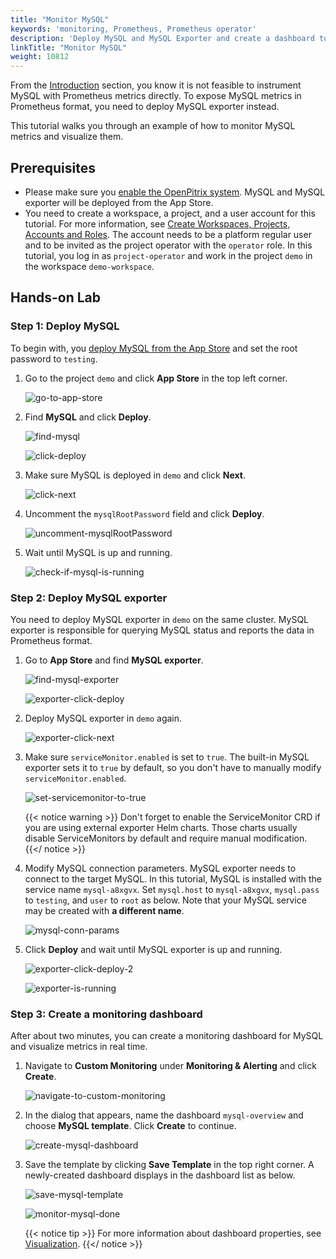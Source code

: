 ```yaml
---
title: "Monitor MySQL"
keywords: 'monitoring, Prometheus, Prometheus operator'
description: 'Deploy MySQL and MySQL Exporter and create a dashboard to monitor the app.'
linkTitle: "Monitor MySQL"
weight: 10812
---
```

From the [Introduction](../../introduction#indirect-exposing) section, you know it is not feasible to instrument MySQL with Prometheus metrics directly. To expose MySQL metrics in Prometheus format, you need to deploy MySQL exporter instead.

This tutorial walks you through an example of how to monitor MySQL metrics and visualize them.

## Prerequisites

- Please make sure you [enable the OpenPitrix system](https://kubesphere.io/docs/pluggable-components/app-store/). MySQL and MySQL exporter will be deployed from the App Store.
- You need to create a workspace, a project, and a user account for this tutorial. For more information, see [Create Workspaces, Projects, Accounts and Roles](../../../../quick-start/create-workspace-and-project/). The account needs to be a platform regular user and to be invited as the project operator with the `operator` role. In this tutorial, you log in as `project-operator` and work in the project `demo` in the workspace `demo-workspace`.

## Hands-on Lab

### Step 1: Deploy MySQL

To begin with, you [deploy MySQL from the App Store](../../../../application-store/built-in-apps/mysql-app/) and set the root password to `testing`.

1. Go to the project `demo` and click **App Store** in the top left corner.

    ![go-to-app-store](/images/docs/project-user-guide/custom-application-monitoring/go-to-app-store.jpg)

2. Find **MySQL** and click **Deploy**.

    ![find-mysql](/images/docs/project-user-guide/custom-application-monitoring/find-mysql.jpg)

    ![click-deploy](/images/docs/project-user-guide/custom-application-monitoring/click-deploy.jpg)

3. Make sure MySQL is deployed in `demo` and click **Next**.

    ![click-next](/images/docs/project-user-guide/custom-application-monitoring/click-next.jpg)

4. Uncomment the `mysqlRootPassword` field and click **Deploy**.

    ![uncomment-mysqlRootPassword](/images/docs/project-user-guide/custom-application-monitoring/uncomment-mysqlRootPassword.jpg)

5. Wait until MySQL is up and running.

    ![check-if-mysql-is-running](/images/docs/project-user-guide/custom-application-monitoring/check-if-mysql-is-running.jpg)

### Step 2: Deploy MySQL exporter

You need to deploy MySQL exporter in `demo` on the same cluster. MySQL exporter is responsible for querying MySQL status and reports the data in Prometheus format.

1. Go to **App Store** and find **MySQL exporter**.

    ![find-mysql-exporter](/images/docs/project-user-guide/custom-application-monitoring/find-mysql-exporter.jpg) 

    ![exporter-click-deploy](/images/docs/project-user-guide/custom-application-monitoring/exporter-click-deploy.jpg)

2. Deploy MySQL exporter in `demo` again.

    ![exporter-click-next](/images/docs/project-user-guide/custom-application-monitoring/exporter-click-next.jpg)

3. Make sure `serviceMonitor.enabled` is set to `true`. The built-in MySQL exporter sets it to `true` by default, so you don't have to manually modify `serviceMonitor.enabled`.

    ![set-servicemonitor-to-true](/images/docs/project-user-guide/custom-application-monitoring/set-servicemonitor-to-true.jpg)

    {{< notice warning >}}
Don't forget to enable the ServiceMonitor CRD if you are using external exporter Helm charts. Those charts usually disable ServiceMonitors by default and require manual modification.
    {{</ notice >}}

4. Modify MySQL connection parameters. MySQL exporter needs to connect to the target MySQL. In this tutorial, MySQL is installed with the service name `mysql-a8xgvx`. Set `mysql.host` to `mysql-a8xgvx`, `mysql.pass` to `testing`, and `user` to `root` as below. Note that your MySQL service may be created with **a different name**.

    ![mysql-conn-params](/images/docs/project-user-guide/custom-application-monitoring/mysql-conn-params.jpg)

5. Click **Deploy** and wait until MySQL exporter is up and running.

    ![exporter-click-deploy-2](/images/docs/project-user-guide/custom-application-monitoring/exporter-click-deploy-2.jpg)

    ![exporter-is-running](/images/docs/project-user-guide/custom-application-monitoring/exporter-is-running.jpg)

### Step 3: Create a monitoring dashboard

After about two minutes, you can create a monitoring dashboard for MySQL and visualize metrics in real time.

1. Navigate to **Custom Monitoring** under **Monitoring  & Alerting** and click **Create**.

    ![navigate-to-custom-monitoring](/images/docs/project-user-guide/custom-application-monitoring/navigate-to-custom-monitoring.jpg)

2. In the dialog that appears, name the dashboard `mysql-overview` and choose **MySQL template**. Click **Create** to continue.

    ![create-mysql-dashboard](/images/docs/project-user-guide/custom-application-monitoring/create-mysql-dashboard.jpg)

3. Save the template by clicking **Save Template** in the top right corner. A newly-created dashboard displays in the dashboard list as below.

    ![save-mysql-template](/images/docs/project-user-guide/custom-application-monitoring/save-mysql-template.jpg)

    ![monitor-mysql-done](/images/docs/project-user-guide/custom-application-monitoring/monitor-mysql-done.jpg)

    {{< notice tip >}}
For more information about dashboard properties, see [Visualization](../../../../project-user-guide/custom-application-monitoring/visualization/overview/).
    {{</ notice >}}